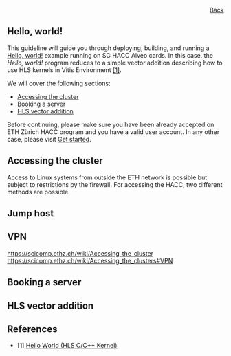 <div id="readme" class="Box-body readme blob js-code-block-container">
<article class="markdown-body entry-content p-3 p-md-6" itemprop="text">
<p align="right">
<a href="https://github.com/fpgasystems/hacc/blob/main/README.md#sections">Back</a>
</p>

# Hello, world!
This guideline will guide you through deploying, building, and running a [Hello, world!](../docs/vocabulary.md#hello-world) example running on SG HACC Alveo cards. In this case, the *Hello, world!* program reduces to a simple vector addition describing how to use HLS kernels in Vitis Environment [[1]](#references).

We will cover the following sections:
* [Accessing the cluster](#accessing-the-cluster)
* [Booking a server](#booking-a-server)
* [HLS vector addition](#hls-vector-addition)

Before continuing, please make sure you have been already accepted on ETH Zürich HACC program and you have a valid user account. In any other case, please visit [Get started](https://www.amd-haccs.io/get-started.html).

## Accessing the cluster
Access to Linux systems from outside the ETH network is possible but subject to restrictions by the firewall. For accessing the HACC, two different methods are possible.

## Jump host

## VPN

https://scicomp.ethz.ch/wiki/Accessing_the_cluster
https://scicomp.ethz.ch/wiki/Accessing_the_clusters#VPN

## Booking a server

## HLS vector addition

## References
* [1] [Hello World (HLS C/C++ Kernel)](https://github.com/Xilinx/Vitis_Accel_Examples/tree/master/hello_world)